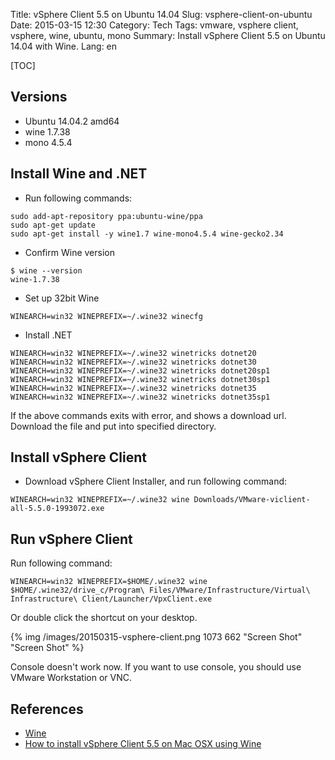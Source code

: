 Title: vSphere Client 5.5 on Ubuntu 14.04
Slug: vsphere-client-on-ubuntu
Date: 2015-03-15 12:30
Category: Tech
Tags: vmware, vsphere client, vsphere, wine, ubuntu, mono
Summary: Install vSphere Client 5.5 on Ubuntu 14.04 with Wine.
Lang: en

[TOC]

## Versions

* Ubuntu 14.04.2 amd64
* wine 1.7.38
* mono 4.5.4

## Install Wine and .NET

* Run following commands:

```
sudo add-apt-repository ppa:ubuntu-wine/ppa
sudo apt-get update
sudo apt-get install -y wine1.7 wine-mono4.5.4 wine-gecko2.34
```

* Confirm Wine version

```
$ wine --version
wine-1.7.38
```

* Set up 32bit Wine

```
WINEARCH=win32 WINEPREFIX=~/.wine32 winecfg
```

* Install .NET

```
WINEARCH=win32 WINEPREFIX=~/.wine32 winetricks dotnet20
WINEARCH=win32 WINEPREFIX=~/.wine32 winetricks dotnet30
WINEARCH=win32 WINEPREFIX=~/.wine32 winetricks dotnet20sp1
WINEARCH=win32 WINEPREFIX=~/.wine32 winetricks dotnet30sp1
WINEARCH=win32 WINEPREFIX=~/.wine32 winetricks dotnet35
WINEARCH=win32 WINEPREFIX=~/.wine32 winetricks dotnet35sp1
```

If the above commands exits with error, and shows a download url. Download the file and put into specified directory.

## Install vSphere Client

* Download vSphere Client Installer, and run following command:

```
WINEARCH=win32 WINEPREFIX=~/.wine32 wine Downloads/VMware-viclient-all-5.5.0-1993072.exe
```

## Run vSphere Client

Run following command:

```
WINEARCH=win32 WINEPREFIX=$HOME/.wine32 wine $HOME/.wine32/drive_c/Program\ Files/VMware/Infrastructure/Virtual\ Infrastructure\ Client/Launcher/VpxClient.exe
```

Or double click the shortcut on your desktop.

{% img /images/20150315-vsphere-client.png 1073 662 "Screen Shot" "Screen Shot" %}

Console doesn't work now. If you want to use console, you should use VMware Workstation or VNC.

## References

* [Wine](https://www.winehq.org/)
* [How to install vSphere Client 5.5 on Mac OSX using Wine](http://atmosphere147.blogspot.jp/2014/05/how-to-install-vsphere-client-55-on-mac.html)
